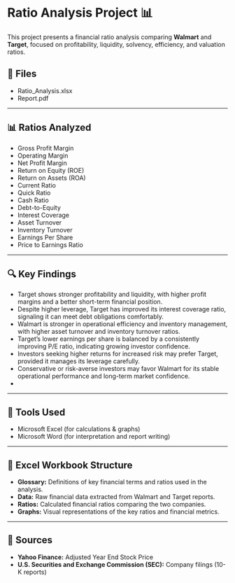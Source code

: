 # Ratio Analysis Project 📊

This project presents a financial ratio analysis comparing **Walmart** and **Target**, focused on profitability, liquidity, solvency, efficiency, and valuation ratios.

## 📁 Files

- Ratio_Analysis.xlsx
- Report.pdf

---

## 📊 Ratios Analyzed

- Gross Profit Margin
- Operating Margin
- Net Profit Margin
- Return on Equity (ROE)
- Return on Assets (ROA)
- Current Ratio
- Quick Ratio
- Cash Ratio
- Debt-to-Equity
- Interest Coverage
- Asset Turnover
- Inventory Turnover
- Earnings Per Share
- Price to Earnings Ratio
  
---

## 🔍 Key Findings

- Target shows stronger profitability and liquidity, with higher profit margins and a better short-term financial position.
- Despite higher leverage, Target has improved its interest coverage ratio, signaling it can meet debt obligations comfortably.
- Walmart is stronger in operational efficiency and inventory management, with higher asset turnover and inventory turnover ratios.
- Target’s lower earnings per share is balanced by a consistently improving P/E ratio, indicating growing investor confidence.
- Investors seeking higher returns for increased risk may prefer Target, provided it manages its leverage carefully.
- Conservative or risk-averse investors may favor Walmart for its stable operational performance and long-term market confidence.
- 
---

## 📌 Tools Used

- Microsoft Excel (for calculations & graphs)
- Microsoft Word (for interpretation and report writing)

---

## 📂 Excel Workbook Structure

- **Glossary:** Definitions of key financial terms and ratios used in the analysis.  
- **Data:** Raw financial data extracted from Walmart and Target reports.  
- **Ratios:** Calculated financial ratios comparing the two companies.  
- **Graphs:** Visual representations of the key ratios and financial metrics.

---

## 📄 Sources

- **Yahoo Finance:** Adjusted Year End Stock Price
- **U.S. Securities and Exchange Commission (SEC):** Company filings (10-K reports)
  


